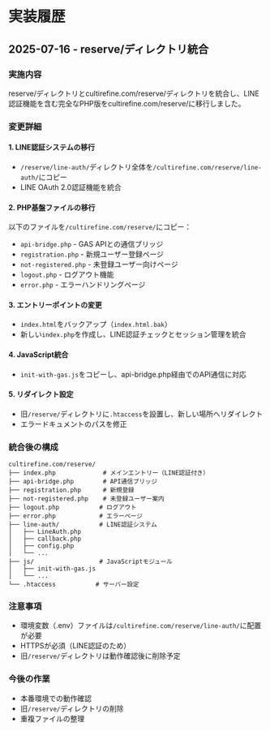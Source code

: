 # 実装履歴

## 2025-07-16 - reserve/ディレクトリ統合

### 実施内容
reserve/ディレクトリとcultirefine.com/reserve/ディレクトリを統合し、LINE認証機能を含む完全なPHP版をcultirefine.com/reserve/に移行しました。

### 変更詳細

#### 1. LINE認証システムの移行
- `/reserve/line-auth/`ディレクトリ全体を`/cultirefine.com/reserve/line-auth/`にコピー
- LINE OAuth 2.0認証機能を統合

#### 2. PHP基盤ファイルの移行
以下のファイルを`/cultirefine.com/reserve/`にコピー：
- `api-bridge.php` - GAS APIとの通信ブリッジ
- `registration.php` - 新規ユーザー登録ページ
- `not-registered.php` - 未登録ユーザー向けページ
- `logout.php` - ログアウト機能
- `error.php` - エラーハンドリングページ

#### 3. エントリーポイントの変更
- `index.html`をバックアップ（`index.html.bak`）
- 新しい`index.php`を作成し、LINE認証チェックとセッション管理を統合

#### 4. JavaScript統合
- `init-with-gas.js`をコピーし、api-bridge.php経由でのAPI通信に対応

#### 5. リダイレクト設定
- 旧`/reserve/`ディレクトリに`.htaccess`を設置し、新しい場所へリダイレクト
- エラードキュメントのパスを修正

### 統合後の構成
```
cultirefine.com/reserve/
├── index.php             # メインエントリー（LINE認証付き）
├── api-bridge.php        # API通信ブリッジ
├── registration.php      # 新規登録
├── not-registered.php    # 未登録ユーザー案内
├── logout.php           # ログアウト
├── error.php            # エラーページ
├── line-auth/           # LINE認証システム
│   ├── LineAuth.php
│   ├── callback.php
│   ├── config.php
│   └── ...
├── js/                  # JavaScriptモジュール
│   ├── init-with-gas.js
│   └── ...
└── .htaccess           # サーバー設定
```

### 注意事項
- 環境変数（.env）ファイルは`/cultirefine.com/reserve/line-auth/`に配置が必要
- HTTPSが必須（LINE認証のため）
- 旧`/reserve/`ディレクトリは動作確認後に削除予定

### 今後の作業
- 本番環境での動作確認
- 旧`/reserve/`ディレクトリの削除
- 重複ファイルの整理